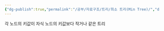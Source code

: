 ```yaml
---
{"dg-publish":true,"permalink":"/공부/자료구조/트리/최소 트리(Min Tree)/","dgPassFrontmatter":true}
---
```


각 노드의 키값이 자식 노드의 키값보다 작거나 같은 트리